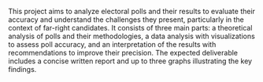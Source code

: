 This project aims to analyze electoral polls and their results to evaluate their accuracy and understand the challenges they present, particularly in the context of far-right candidates. It consists of three main parts: a theoretical analysis of polls and their methodologies, a data analysis with visualizations to assess poll accuracy, and an interpretation of the results with recommendations to improve their precision. The expected deliverable includes a concise written report and up to three graphs illustrating the key findings.
